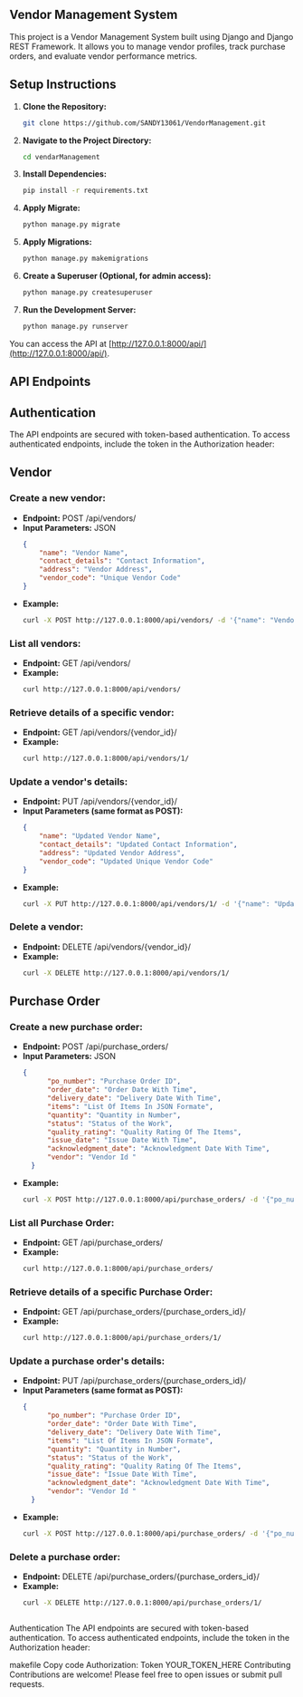Vendor Management System
------------------------

This project is a Vendor Management System built using Django and Django REST Framework. It allows you to manage vendor profiles, track purchase orders, and evaluate vendor performance metrics.

Setup Instructions
------------------

1. **Clone the Repository:**

   ```bash
   git clone https://github.com/SANDY13061/VendorManagement.git


2. **Navigate to the Project Directory:**

   ```bash
   cd vendarManagement

3. **Install Dependencies:**
    ```bash
    pip install -r requirements.txt

4. **Apply Migrate:**
    ```bash
    python manage.py migrate

5. **Apply Migrations:**
    ```bash
    python manage.py makemigrations

6. **Create a Superuser (Optional, for admin access):**
    ```bash
    python manage.py createsuperuser
7. **Run the Development Server:**
    ```bash
    python manage.py runserver

You can access the API at [http://127.0.0.1:8000/api/](http://127.0.0.1:8000/api/).

## API Endpoints

## Authentication

The API endpoints are secured with token-based authentication. To access authenticated endpoints, include the token in the Authorization header:


## Vendor

### Create a new vendor:

- **Endpoint:** POST /api/vendors/
- **Input Parameters:** JSON
  ```json
  {
      "name": "Vendor Name",
      "contact_details": "Contact Information",
      "address": "Vendor Address",
      "vendor_code": "Unique Vendor Code"
  }
- **Example:**
  ```bash
  curl -X POST http://127.0.0.1:8000/api/vendors/ -d '{"name": "Vendor Name", "contact_details": "Contact Information", "address": "Vendor Address", "vendor_code": "Unique Vendor Code"}' -H 'Content-Type: application/json'

### List all vendors:

- **Endpoint:** GET /api/vendors/
- **Example:**
  ```bash
  curl http://127.0.0.1:8000/api/vendors/


### Retrieve details of a specific vendor:

- **Endpoint:** GET /api/vendors/{vendor_id}/
- **Example:**
  ```bash
  curl http://127.0.0.1:8000/api/vendors/1/

### Update a vendor's details:

- **Endpoint:** PUT /api/vendors/{vendor_id}/
- **Input Parameters (same format as POST):**
  ```json
  {
      "name": "Updated Vendor Name",
      "contact_details": "Updated Contact Information",
      "address": "Updated Vendor Address",
      "vendor_code": "Updated Unique Vendor Code"
  }
- **Example:**
  ```bash
  curl -X PUT http://127.0.0.1:8000/api/vendors/1/ -d '{"name": "Updated Vendor Name", "contact_details": "Updated Contact Information", "address": "Updated Vendor Address", "vendor_code": "Updated Unique Vendor Code"}' -H 'Content-Type: application/json'

### Delete a vendor:

- **Endpoint:** DELETE /api/vendors/{vendor_id}/
- **Example:**
  ```bash
  curl -X DELETE http://127.0.0.1:8000/api/vendors/1/

<!-- # Purchase Order Tracking API -->

<!-- You can access the API at [http://127.0.0.1:8000/api/](http://127.0.0.1:8000/api/). -->

## Purchase Order

### Create a new purchase order:

- **Endpoint:** POST /api/purchase_orders/
- **Input Parameters:** JSON
  ```json
  {
        "po_number": "Purchase Order ID",
        "order_date": "Order Date With Time",
        "delivery_date": "Delivery Date With Time",
        "items": "List Of Items In JSON Formate",
        "quantity": "Quantity in Number",
        "status": "Status of the Work",
        "quality_rating": "Quality Rating Of The Items",
        "issue_date": "Issue Date With Time",
        "acknowledgment_date": "Acknowledgment Date With Time",
        "vendor": "Vendor Id "
    }
- **Example:**
  ```bash
  curl -X POST http://127.0.0.1:8000/api/purchase_orders/ -d '{"po_number": "10","order_date":"2024-04-01T15:21:12Z","delivery_date": "2024-04-27T15:21:16Z","items": {"item1": "django"}, "quantity": 5,"status": "completed","quality_rating": 5.0,"issue_date": "2024-04-03T15:22:27Z","acknowledgment_date": "2024-04-27T15:22:38Z","vendor": 1}' -H 'Content-Type: application/json'

### List all Purchase Order:

- **Endpoint:** GET /api/purchase_orders/
- **Example:**
  ```bash
  curl http://127.0.0.1:8000/api/purchase_orders/


### Retrieve details of a specific Purchase Order:

- **Endpoint:** GET /api/purchase_orders/{purchase_orders_id}/
- **Example:**
  ```bash
  curl http://127.0.0.1:8000/api/purchase_orders/1/

### Update a purchase order's details:

- **Endpoint:** PUT /api/purchase_orders/{purchase_orders_id}/
- **Input Parameters (same format as POST):**
  ```json
  {
        "po_number": "Purchase Order ID",
        "order_date": "Order Date With Time",
        "delivery_date": "Delivery Date With Time",
        "items": "List Of Items In JSON Formate",
        "quantity": "Quantity in Number",
        "status": "Status of the Work",
        "quality_rating": "Quality Rating Of The Items",
        "issue_date": "Issue Date With Time",
        "acknowledgment_date": "Acknowledgment Date With Time",
        "vendor": "Vendor Id "
    }
- **Example:**
  ```bash
  curl -X POST http://127.0.0.1:8000/api/purchase_orders/ -d '{"po_number": "10","order_date":"2024-04-01T15:21:12Z","delivery_date": "2024-04-27T15:21:16Z","items": {"item1": "updatedjango"}, "quantity": 7,"status": "completed","quality_rating": 5.0,"issue_date": "2024-04-03T15:22:27Z","acknowledgment_date": "2024-04-27T15:22:38Z","vendor": 3}' -H 'Content-Type: application/json'

### Delete a purchase order:

- **Endpoint:** DELETE /api/purchase_orders/{purchase_orders_id}/
- **Example:**
  ```bash
  curl -X DELETE http://127.0.0.1:8000/api/purchase_orders/1/



Authentication
The API endpoints are secured with token-based authentication. To access authenticated endpoints, include the token in the Authorization header:

makefile
Copy code
Authorization: Token YOUR_TOKEN_HERE
Contributing
Contributions are welcome! Please feel free to open issues or submit pull requests.
 
